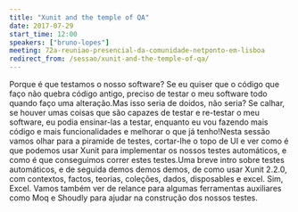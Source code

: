 ```yaml
---
title: "Xunit and the temple of QA"
date: 2017-07-29
start_time: 12:00
speakers: ["bruno-lopes"]
meeting: 72a-reuniao-presencial-da-comunidade-netponto-em-lisboa
redirect_from: /sessao/xunit-and-the-temple-of-qa/
---
```


Porque é que testamos o nosso software? Se eu quiser que o código que faço não quebra código antigo, preciso de testar o meu software todo quando faço uma alteração.Mas isso seria de doidos, não seria? Se calhar, se houver umas coisas que são capazes de testar e re-testar o meu software, eu podia ensinar-las a testar, enquanto eu vou fazendo mais código e mais funcionalidades e melhorar o que já tenho!Nesta sessão 
vamos olhar para a piramide de testes, cortar-lhe o topo de UI e ver como é que podemos usar Xunit para implementar os nossos testes automáticos, e como é que conseguimos correr estes testes.Uma breve intro sobre testes automáticos, e de seguida demos demos demos, de como usar Xunit 2.2.0, com contextos, factos, teorias, coleções, dados, disposables e excel. Sim, Excel.
Vamos também ver de relance para algumas ferramentas auxiliares como Moq e Shoudly para ajudar na construção dos nossos testes.
